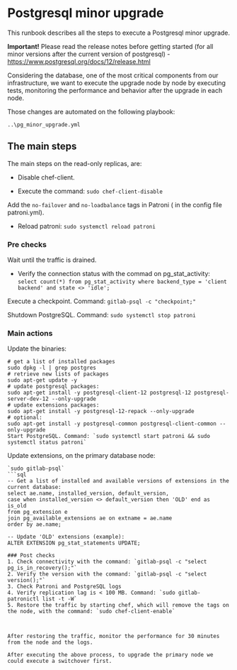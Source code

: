 # Postgresql minor upgrade

This runbook describes all the steps to execute a Postgresql minor upgrade.

**Important!** Please read the release notes before getting started (for all minor versions after the current version of postgresql) - <https://www.postgresql.org/docs/12/release.html>

Considering the database, one of the most critical components from our infrastructure, we want to execute the upgrade node by node by executing tests, monitoring the performance and behavior after the upgrade in each node.

Those changes are automated on the following playbook:

```
..\pg_minor_upgrade.yml
```

## The main steps

The main steps on the read-only replicas, are:

* Disable chef-client.

* Execute the command: `sudo chef-client-disable`

Add the `no-failover` and `no-loadbalance` tags in Patroni ( in the config file patroni.yml).

* Reload patroni: `sudo systemctl reload patroni`

### Pre checks

Wait until the traffic is drained.

* Verify the connection status with the commad on pg_stat_activity:
`select count(*) from pg_stat_activity where backend_type = 'client backend' and state <> 'idle';`

Execute a checkpoint. Command: `gitlab-psql -c "checkpoint;"`

Shutdown PostgreSQL. Command: `sudo systemctl stop patroni`

### Main actions

Update the binaries:

```shell
# get a list of installed packages
sudo dpkg -l | grep postgres
# retrieve new lists of packages
sudo apt-get update -y
# update postgresql packages:
sudo apt-get install -y postgresql-client-12 postgresql-12 postgresql-server-dev-12 --only-upgrade
# update extensions packages:
sudo apt-get install -y postgresql-12-repack --only-upgrade
​# optional:
sudo apt-get install -y postgresql-common postgresql-client-common --only-upgrade
Start PostgreSQL. Command: `sudo systemctl start patroni && sudo systemctl status patroni`
```

Update extensions, on the primary database node:

```shell
`sudo gitlab-psql`
```sql
-- Get a list of installed and available versions of extensions in the current database:
select ae.name, installed_version, default_version,
case when installed_version <> default_version then 'OLD' end as is_old
from pg_extension e
join pg_available_extensions ae on extname = ae.name
order by ae.name;

-- Update 'OLD' extensions (example):
ALTER EXTENSION pg_stat_statements UPDATE;

### Post checks
1. Check connectivity with the command: `gitlab-psql -c "select pg_is_in_recovery();"`
2. Verify the version with the command: `gitlab-psql -c "select version();"`
3. Check Patroni and PostgreSQL logs
4. Verify replication lag is < 100 MB. Command: `sudo gitlab-patronictl list -t -W`
5. Restore the traffic by starting chef, which will remove the tags on the node, with the command: `sudo chef-client-enable`



After restoring the traffic, monitor the performance for 30 minutes from the node and the logs.

After executing the above process, to upgrade the primary node we could execute a switchover first.
